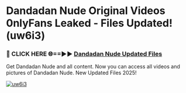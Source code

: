 # Dandadan Nude Original Videos 0nlyFans Leaked - Files Updated! (uw6i3)

<h3>🔴 CLICK HERE 🌐==►► <a href="https://tinyurl.com/4mcuefdz" rel="nofollow">Dandadan Nude Updated Files</a></h3>

Get Dandadan Nude and all content. Now you can access all videos and pictures of Dandadan Nude. New Updated Files 2025!

[![uw6i3](https://i.imgur.com/StAQSOY.gif)](https://tinyurl.com/4mcuefdz)
